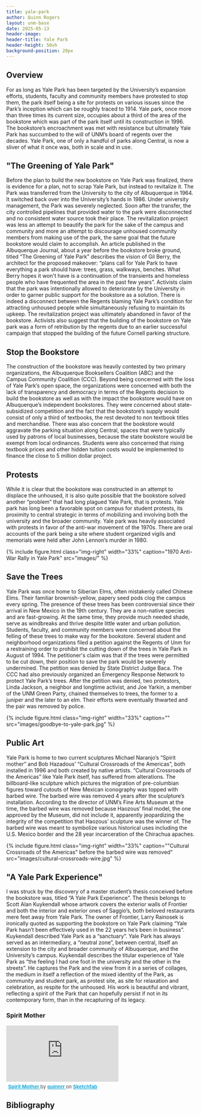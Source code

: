 ```yaml
---
title: yale-park
author: Quinn Rogers
layout: unm-base
date: 2025-05-13
header-image: 
header-title: Yale Park
header-height: 50vh
background-position: 20px
---
```



## Overview
For as long as Yale Park has been targeted by the University’s expansion efforts, students, faculty and community members have protested to stop them, the park itself being a site for protests on various issues since the Park’s inception which can be roughly traced to 1914. Yale park, once more than three times its current size, occupies about a third of the area of the bookstore which was part of the park itself until its construction in 1996. The bookstore’s encroachment was met with resistance but ultimately Yale Park has succumbed to the will of UNM’s board of regents over the decades. Yale Park, one of only a handful of parks along Central, is now a sliver of what it once was, both in scale and in use. 

## "The Greening of Yale Park"
Before the plan to build the new bookstore on Yale Park was finalized, there is evidence for a plan, not to scrap Yale Park, but instead to revitalize it. The Park was transferred from the University to the city of Albuquerque in 1964. It switched back over into the University’s hands in 1986. Under university management, the Park was severely neglected. Soon after the transfer, the city controlled pipelines that provided water to the park were disconnected and no consistent water source took their place. The revitalization project was less an attempt to beautify the park for the sake of the campus and community and more an attempt to discourage unhoused community members from making use of the park, the same goal that the future bookstore would claim to accomplish. An article published in the Albuquerque Journal, about a year before the bookstore broke ground, titled “The Greening of Yale Park” describes the vision of Gil Berry, the architect for the proposed makeover: “plans call for Yale Park to have everything a park should have: trees, grass, walkways, benches. What Berry hopes it won't have is a continuation of the transients and homeless people who have frequented the area in the past few years”. Activists claim that the park was intentionally allowed to deteriorate by the University in order to garner public support for the bookstore as a solution. There is indeed a disconnect between the Regents blaming Yale Park’s condition for attracting unhoused people while simultaneously refusing to maintain its upkeep. The revitalization project was ultimately abandoned in favor of the bookstore. Activists also suggest that the building of the bookstore on Yale park was a form of retribution by the regents due to an earlier successful campaign that stopped the building of the future Cornell parking structure. 

## Stop the Bookstore
The construction of the bookstore was heavily contested by two primary organizations, the Albuquerque Booksellers Coalition (ABC) and the Campus Community Coalition (CCC). Beyond being concerned with the loss of Yale Park’s open space, the organizations were concerned with both the lack of transparency and democracy in terms of the Regents decision to build the bookstore as well as with the impact the bookstore would have on Albuquerque’s independent bookstores. They were concerned about state-subsidized competition and the fact that the bookstore’s supply would consist of only a third of textbooks, the rest devoted to non textbook titles and merchandise. There was also concern that the bookstore would aggravate the parking situation along Central, spaces that were typically used by patrons of local businesses, because the state bookstore would be exempt from local ordinances. Students were also concerned that rising textbook prices and other hidden tuition costs would be implemented to finance the close to 5 million dollar project. 

## Protests
While it is clear that the bookstore was constructed in an attempt to displace the unhoused, it is also quite possible that the bookstore solved another “problem” that had long plagued Yale Park, that is protests. Yale park has long been a favorable spot on campus for student protests, its proximity to central strategic in terms of mobilizing and involving both the university and the broader community. Yale park was heavily associated with protests in favor of the anti-war movement of the 1970s. There are oral accounts of the park being a site where student organized vigils and memorials were held after John Lennon’s murder in 1980. 

{% include figure.html
  class="img-right"
  width="33%"
  caption="1970 Anti-War Rally in Yale Park"
  src="images/"
%}

## Save the Trees
Yale Park was once home to Siberian Elms, often mistakenly called Chinese Elms. Their familiar brownish-yellow, papery seed pods clog the campus every spring. The presence of these trees has been controversial since their arrival in New Mexico in the 19th century. They are a non-native species and are fast-growing. At the same time, they provide much needed shade, serve as windbreaks and thrive despite little water and urban pollution. Students, faculty, and community members were concerned about the felling of these trees to make way for the bookstore. Several student and neighborhood organizations filed a petition against the Regents of Unm for a restraining order to prohibit the cutting down of the trees in Yale Park in August of 1994. The petitioner's claim was that if the trees were permitted to be cut down, their position to save the park would be severely undermined. The petition was denied by State District Judge Baca. The CCC had also previously organized an Emergency Response Network to protect Yale Park’s trees. After the petition was denied, two protestors, Linda Jackson, a neighbor and longtime activist, and Joe Yarkin, a member of the UNM Green Party, chained themselves to trees, the former to a juniper and the later to an elm. Their efforts were eventually thwarted and the pair was removed by police.

{% include figure.html
  class="img-right"
  width="33%"
  caption=""
  src="images/goodbye-to-yale-park.jpg"
%}

## Public Art
Yale Park is home to two current sculptures Michael Naranjo’s “Spirit mother” and Bob Hazadous’ “Cultural Crossroads of the Americas”, both installed in 1996 and both created by native artists. “Cultural Crossroads of the Americas” like Yale Park itself, has suffered from alterations. The billboard-like sculpture which pictures the migration of pre-columbian figures toward cutouts of New Mexican iconography was topped with barbed wire. The barbed wire was removed 4 years after the sculpture’s installation. According to the director of UNM’s Fine Arts Museum at the time, the barbed wire was removed because Haozous’ final model, the one approved by the Museum, did not include it, apparently jeopardizing the integrity of the competition that Haozous’ sculpture was the winner of. The barbed wire was meant to symbolize various historical uses including the U.S. Mexico border and the 28 year incarceration of the Chirachua apaches. 

{% include figure.html
  class="img-right"
  width="33%"
  caption=""Cultural Crossroads of the Americas" before the barbed wire was removed"
  src="images/cultural-crossroads-wire.jpg"
%}

## "A Yale Park Experience"
I was struck by the discovery of a master student’s thesis conceived before the bookstore was, titled “A Yale Park Experience”. The thesis belongs to Scott Alan Kuykendall whose artwork covers the exterior walls of Frontier and both the interior and exterior ones of Saggio’s, both beloved restaurants mere feet away from Yale Park. The owner of Frontier, Larry Rainosek is ironically quoted as supporting the bookstore on Yale Park claiming “Yale Park hasn’t been effectively used in the 22 years he’s been in business”. Kuykendall described Yale Park as a “sanctuary”. Yale Park has always served as an intermediary, a “neutral zone”, between central, itself an extension to the city and broader community of Albuquerque, and the University’s campus. Kuykendall describes the titular experience of Yale Park as “the feeling I had one foot in the university and the other in the streets”. He captures the Park and the view from it in a series of collages, the medium in itself a reflection of the mixed identity of the Park, as community and student park, as protest site, as site for relaxation and celebration, as respite for the unhoused. His work is beautiful and vibrant, reflecting a spirit of the Park that can hopefully persist if not in its contemporary form, than in the recapturing of its legacy. 

### Spirit Mother
<div class="sketchfab-embed-wrapper"> <iframe title="Spirit Mother" frameborder="0" allowfullscreen mozallowfullscreen="true" webkitallowfullscreen="true" allow="autoplay; fullscreen; xr-spatial-tracking" xr-spatial-tracking execution-while-out-of-viewport execution-while-not-rendered web-share src="https://sketchfab.com/models/70fc9152d0014021902e277b3449923a/embed"> </iframe> <p style="font-size: 13px; font-weight: normal; margin: 5px; color: #4A4A4A;"> <a href="https://sketchfab.com/3d-models/spirit-mother-70fc9152d0014021902e277b3449923a?utm_medium=embed&utm_campaign=share-popup&utm_content=70fc9152d0014021902e277b3449923a" target="_blank" rel="nofollow" style="font-weight: bold; color: #1CAAD9;"> Spirit Mother </a> by <a href="https://sketchfab.com/quinnrr?utm_medium=embed&utm_campaign=share-popup&utm_content=70fc9152d0014021902e277b3449923a" target="_blank" rel="nofollow" style="font-weight: bold; color: #1CAAD9;"> quinnrr </a> on <a href="https://sketchfab.com?utm_medium=embed&utm_campaign=share-popup&utm_content=70fc9152d0014021902e277b3449923a" target="_blank" rel="nofollow" style="font-weight: bold; color: #1CAAD9;">Sketchfab</a></p></div> 

## Bibliography
